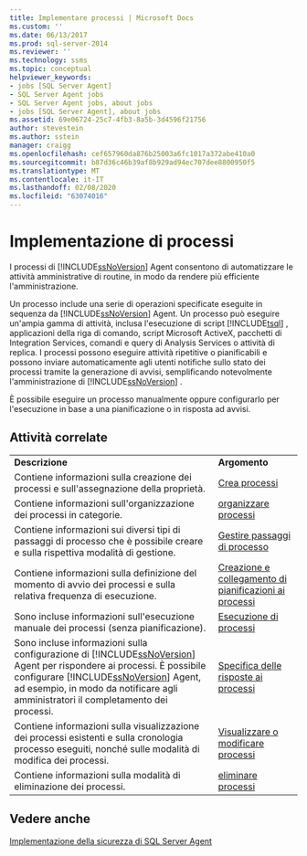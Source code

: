 ```yaml
---
title: Implementare processi | Microsoft Docs
ms.custom: ''
ms.date: 06/13/2017
ms.prod: sql-server-2014
ms.reviewer: ''
ms.technology: ssms
ms.topic: conceptual
helpviewer_keywords:
- jobs [SQL Server Agent]
- SQL Server Agent jobs
- SQL Server Agent jobs, about jobs
- jobs [SQL Server Agent], about jobs
ms.assetid: 69e06724-25c7-4fb3-8a5b-3d4596f21756
author: stevestein
ms.author: sstein
manager: craigg
ms.openlocfilehash: cef657960da876b25003a6fc1017a372abe410a0
ms.sourcegitcommit: b87d36c46b39af8b929ad94ec707dee8800950f5
ms.translationtype: MT
ms.contentlocale: it-IT
ms.lasthandoff: 02/08/2020
ms.locfileid: "63074016"
---
```

# <a name="implement-jobs"></a>Implementazione di processi
  I processi di [!INCLUDE[ssNoVersion](../../includes/ssnoversion-md.md)] Agent consentono di automatizzare le attività amministrative di routine, in modo da rendere più efficiente l'amministrazione.  
  
 Un processo include una serie di operazioni specificate eseguite in sequenza da [!INCLUDE[ssNoVersion](../../includes/ssnoversion-md.md)] Agent. Un processo può eseguire un'ampia gamma di attività, inclusa l'esecuzione di script [!INCLUDE[tsql](../../includes/tsql-md.md)] , applicazioni della riga di comando, script Microsoft ActiveX, pacchetti di Integration Services, comandi e query di Analysis Services o attività di replica. I processi possono eseguire attività ripetitive o pianificabili e possono inviare automaticamente agli utenti notifiche sullo stato dei processi tramite la generazione di avvisi, semplificando notevolmente l'amministrazione di [!INCLUDE[ssNoVersion](../../includes/ssnoversion-md.md)] .  
  
 È possibile eseguire un processo manualmente oppure configurarlo per l'esecuzione in base a una pianificazione o in risposta ad avvisi.  
  
## <a name="related-tasks"></a>Attività correlate  
  
|||  
|-|-|  
|**Descrizione**|**Argomento**|  
|Contiene informazioni sulla creazione dei processi e sull'assegnazione della proprietà.|[Crea processi](create-jobs.md)|  
|Contiene informazioni sull'organizzazione dei processi in categorie.|[organizzare processi](organize-jobs.md)|  
|Contiene informazioni sui diversi tipi di passaggi di processo che è possibile creare e sulla rispettiva modalità di gestione.|[Gestire passaggi di processo](manage-job-steps.md)|  
|Contiene informazioni sulla definizione del momento di avvio dei processi e sulla relativa frequenza di esecuzione.|[Creazione e collegamento di pianificazioni ai processi](create-and-attach-schedules-to-jobs.md)|  
|Sono incluse informazioni sull'esecuzione manuale dei processi (senza pianificazione).|[Esecuzione di processi](run-jobs.md)|  
|Sono incluse informazioni sulla configurazione di [!INCLUDE[ssNoVersion](../../includes/ssnoversion-md.md)] Agent per rispondere ai processi. È possibile configurare [!INCLUDE[ssNoVersion](../../includes/ssnoversion-md.md)] Agent, ad esempio, in modo da notificare agli amministratori il completamento dei processi.|[Specifica delle risposte ai processi](specify-job-responses.md)|  
|Contiene informazioni sulla visualizzazione dei processi esistenti e sulla cronologia processo eseguiti, nonché sulle modalità di modifica dei processi.|[Visualizzare o modificare processi](view-or-modify-jobs.md)|  
|Contiene informazioni sulla modalità di eliminazione dei processi.|[eliminare processi](delete-jobs.md)|  
  
## <a name="see-also"></a>Vedere anche  
 [Implementazione della sicurezza di SQL Server Agent](implement-sql-server-agent-security.md)  
  
  
